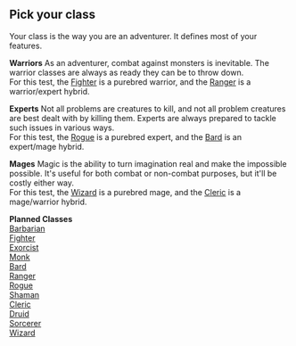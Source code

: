 ## Pick your class
Your class is the way you are an adventurer. It defines most of your features.
<br>

**Warriors**
As an adventurer, combat against monsters is inevitable. The warrior classes are always as ready they can be to throw down. <br>
For this test, the [Fighter](/p10/class/fighter) is a purebred warrior, and the [Ranger](/p10/class/ranger) is a warrior/expert hybrid.

**Experts**
Not all problems are creatures to kill, and not all problem creatures are best dealt with by killing them. Experts are always prepared to tackle such issues in various ways. <br>
For this test, the [Rogue](/p10/class/rogue) is a purebred expert, and the [Bard](/p10/class/bard) is an expert/mage hybrid.

**Mages**
Magic is the ability to turn imagination real and make the impossible possible. It's useful for both combat or non-combat purposes, but it'll be costly either way. <br>
For this test, the [Wizard](/p10/class/wizard) is a purebred mage, and the [Cleric](/p10/class/cleric) is a mage/warrior hybrid.

**Planned Classes**
<br>
[Barbarian](https://example.com)
<br>
[Fighter](https://example.com)
<br>
[Exorcist](https://example.com)
<br>
[Monk](https://example.com)
<br>
[Bard](https://example.com)
<br>
[Ranger](https://example.com)
<br>
[Rogue](https://example.com)
<br>
[Shaman](https://example.com)
<br>
[Cleric](https://example.com)
<br>
[Druid](https://example.com)
<br>
[Sorcerer](https://example.com)
<br>
[Wizard](https://example.com)
